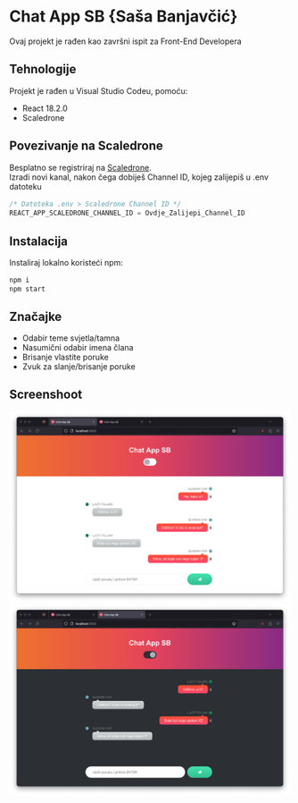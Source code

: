 # Chat App SB {Saša Banjavčić}

Ovaj projekt je rađen kao završni ispit za Front-End Developera

## Tehnologije

Projekt je rađen u Visual Studio Codeu, pomoću:

- React 18.2.0
- Scaledrone

## Povezivanje na Scaledrone

Besplatno se registriraj na [Scaledrone](https://www.scaledrone.com).\
Izradi novi kanal, nakon čega dobiješ Channel ID, kojeg zalijepiš u .env datoteku

```javascript
/* Datoteka .env > Scaledrone Channel ID */
REACT_APP_SCALEDRONE_CHANNEL_ID = Ovdje_Zalijepi_Channel_ID
```

## Instalacija

Instaliraj lokalno koristeći npm:

```
npm i
npm start
```

## Značajke

- Odabir teme svjetla/tamna
- Nasumični odabir imena člana
- Brisanje vlastite poruke
- Zvuk za slanje/brisanje poruke

## Screenshoot

<p align="center">
<img src="./github_img/light-theme.png" width="830" height="auto" >
<img src="./github_img/dark-theme.png" width="830" height="auto" >
</p>
